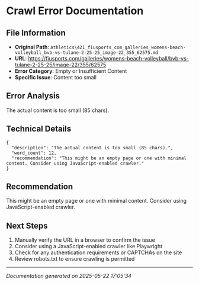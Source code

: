 # Crawl Error Documentation

## File Information
- **Original Path**: `Athletics\421_fiusports_com_galleries_womens-beach-volleyball_bvb-vs-tulane-2-25-25_image-22_355_62575.md`
- **URL**: https://fiusports.com/galleries/womens-beach-volleyball/bvb-vs-tulane-2-25-25/image-22/355/62575
- **Error Category**: Empty or Insufficient Content
- **Specific Issue**: Content too small

## Error Analysis
The actual content is too small (85 chars).

## Technical Details
```
{
  "description": "The actual content is too small (85 chars).",
  "word_count": 12,
  "recommendation": "This might be an empty page or one with minimal content. Consider using JavaScript-enabled crawler."
}
```

## Recommendation
This might be an empty page or one with minimal content. Consider using JavaScript-enabled crawler.

## Next Steps
1. Manually verify the URL in a browser to confirm the issue
2. Consider using a JavaScript-enabled crawler like Playwright
3. Check for any authentication requirements or CAPTCHAs on the site
4. Review robots.txt to ensure crawling is permitted

---
*Documentation generated on 2025-05-22 17:05:34*
